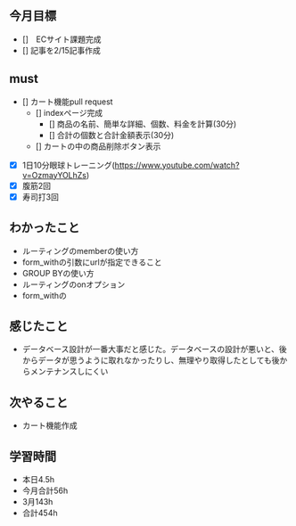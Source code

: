 
## 今月目標
- []　ECサイト課題完成
- [] 記事を2/15記事作成


## must
- [] カート機能pull request
  - [] indexページ完成
    - [] 商品の名前、簡単な詳細、個数、料金を計算(30分)
    - [] 合計の個数と合計金額表示(30分)
  - [] カートの中の商品削除ボタン表示   
- [x] 1日10分眼球トレーニング(https://www.youtube.com/watch?v=OzmayYOLhZs)
- [x] 腹筋2回
- [x] 寿司打3回

## わかったこと
- ルーティングのmemberの使い方
- form_withの引数にurlが指定できること
- GROUP BYの使い方
- ルーティングのonオプション
- form_withの

  
## 感じたこと
- データベース設計が一番大事だと感じた。データベースの設計が悪いと、後からデータが思うように取れなかったりし、無理やり取得したとしても後からメンテナンスしにくい
  
## 次やること
  - カート機能作成

## 学習時間
  - 本日4.5h
  - 今月合計56h
  - 3月143h
  - 合計454h
